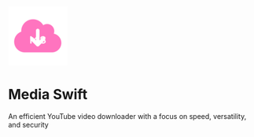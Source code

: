 ![App](./public/apple-icon-120x120.png)
# Media Swift

An efficient YouTube video downloader with a focus on speed, versatility, and security


